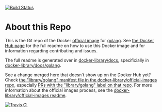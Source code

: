 [![Build Status](https://armdrone.strahlungsfrei.de/api/badges/armhf-docker-library/golang/status.svg)](https://armdrone.strahlungsfrei.de/armhf-docker-library/golang)

# About this Repo

This is the Git repo of the Docker [official image](https://docs.docker.com/docker-hub/official_repos/) for [golang](https://registry.hub.docker.com/_/golang/). See [the Docker Hub page](https://registry.hub.docker.com/_/golang/) for the full readme on how to use this Docker image and for information regarding contributing and issues.

The full readme is generated over in [docker-library/docs](https://github.com/docker-library/docs), specificially in [docker-library/docs/golang](https://github.com/docker-library/docs/tree/master/golang).

See a change merged here that doesn't show up on the Docker Hub yet? Check [the "library/golang" manifest file in the docker-library/official-images repo](https://github.com/docker-library/official-images/blob/master/library/golang), especially [PRs with the "library/golang" label on that repo](https://github.com/docker-library/official-images/labels/library%2Fgolang). For more information about the official images process, see the [docker-library/official-images readme](https://github.com/docker-library/official-images/blob/master/README.md).

[![Travis CI](https://img.shields.io/travis/docker-library/golang/master.svg)](https://travis-ci.org/docker-library/golang/branches)

<!-- THIS FILE IS GENERATED BY https://github.com/docker-library/docs/blob/master/generate-repo-stub-readme.sh -->
